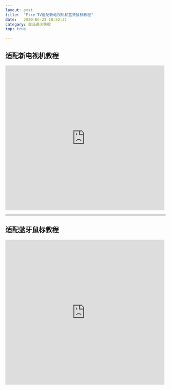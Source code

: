 ```yaml
---
layout: post
title:  "Fire TV适配新电视机和蓝牙鼠标教程"
date:   2020-06-23 18:52:21  
category: 亚马逊火柴棍
top: true 

---
```


<body>

<h2>适配新电视机教程</h2>

<iframe width="500" height="453" src="https://www.youtube.com/embed/3EpgwwY3hsg" frameborder="0" allow="accelerometer; autoplay; encrypted-media; gyroscope; picture-in-picture" allowfullscreen></iframe>
</body>



<hr>

<h2>适配蓝牙鼠标教程</h2>


<iframe width="500" height="453" src="https://www.youtube.com/embed/je6UWLk8zdM" frameborder="0" allow="accelerometer; autoplay; encrypted-media; gyroscope; picture-in-picture" allowfullscreen></iframe>

</body>
